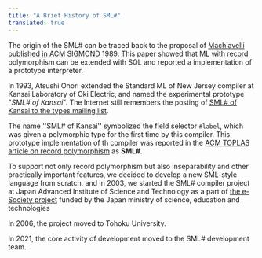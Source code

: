 ```yaml
---
title: "A Brief History of SML#"
translated: true
---
```


The origin of the SML# can be traced back to the proposal
of [Machiavelli published in ACM SIGMOND 1989](https://dl.acm.org/doi/10.1145/67544.66931).
This paper showed that ML with record polymorphism can be
extended with SQL and reported a implementation of a prototype interpreter. 

In 1993, Atsushi Ohori extended the Standard ML of New Jersey
compiler at Kansai Laboratory of Oki Electric, and named the
experimental prototype "*SML# of Kansai*".
The Internet still remembers the posting of [SML# of Kansai to the types mailing list](http://www.funet.fi/pub/languages/ml/sml%23/description).

The name ''SML# of Kansai'' symbolized the field selector 
```#label```, which was given a polymorphic type for the first
time by this compiler.
This prototype implementation of th compiler was reported in the [ACM TOPLAS article on record polymorphism](https://dl.acm.org/doi/10.1145/218570.218572) as **SML#**. 

To support not only record polymorphism but also
inseparability and other practically important features, we decided 
to develop a new SML-style language from scratch, and in 2003, we
started the SML# compiler project at Japan Advanced Institute of 
Science and Technology as a part of [the e-Society project](http://cif.iis.u-tokyo.ac.jp/e-society/)
funded by the Japan ministry of science, education and technologies

In 2006, the project moved to Tohoku University.

In 2021, the core activity of development moved to the SML# development team.
